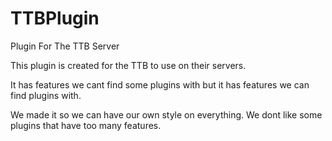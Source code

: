 # TTBPlugin
Plugin For The TTB Server


This plugin is created for the TTB to use on their servers. 

It has features we cant find some plugins with but it has features we can find plugins with.

We made it so we can have our own style on everything. We dont like some plugins that have too many features.
